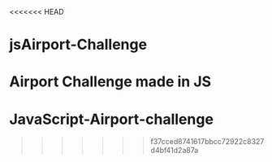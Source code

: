<<<<<<< HEAD
# jsAirport-Challenge
Airport Challenge made in JS
=======
# JavaScript-Airport-challenge
>>>>>>> f37cced8741617bbcc72922c8327d4bf41d2a87a
